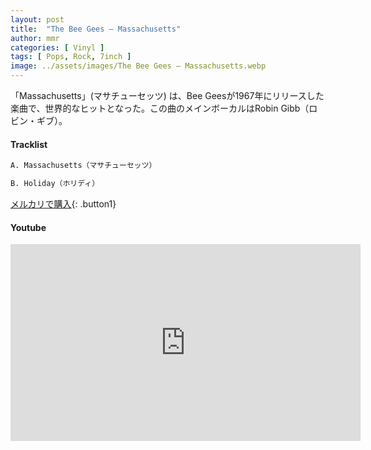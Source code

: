 ```yaml
---
layout: post
title:  "The Bee Gees – Massachusetts"
author: mmr
categories: [ Vinyl ]
tags: [ Pops, Rock, 7inch ]
image: ../assets/images/The Bee Gees – Massachusetts.webp
---
```


「Massachusetts」(マサチューセッツ) は、Bee Geesが1967年にリリースした楽曲で、世界的なヒットとなった。この曲のメインボーカルはRobin Gibb（ロビン・ギブ）。

#### Tracklist
```md
A. Massachusetts（マサチューセッツ）

B. Holiday（ホリディ）
```

[メルカリで購入](https://jp.mercari.com/item/m78031442389?afid=6142608987){: .button1}

#### Youtube
<iframe width="560" height="315" src="https://www.youtube.com/embed/MzJUkXhzMr0?si=vPT_PoLuLs6QTqSb" title="YouTube video player" frameborder="0" allow="accelerometer; autoplay; clipboard-write; encrypted-media; gyroscope; picture-in-picture; web-share" referrerpolicy="strict-origin-when-cross-origin" allowfullscreen></iframe>